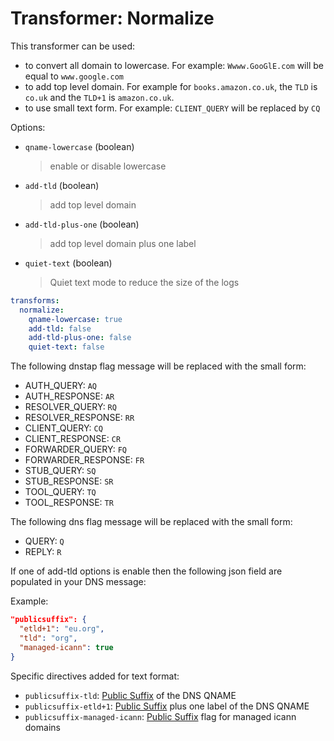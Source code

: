 # Transformer: Normalize

This transformer can be used:

- to convert all domain to lowercase. For example: `Wwww.GooGlE.com` will be equal to `www.google.com`
- to add top level domain. For example for `books.amazon.co.uk`, the `TLD`
is `co.uk` and the `TLD+1` is `amazon.co.uk`.
- to use small text form. For example: `CLIENT_QUERY` will be replaced by `CQ`

Options:

- `qname-lowercase` (boolean)
  > enable or disable lowercase
- `add-tld` (boolean)
  > add top level domain
- `add-tld-plus-one` (boolean)
  > add top level domain plus one label
- `quiet-text` (boolean)
  > Quiet text mode to reduce the size of the logs

```yaml
transforms:
  normalize:
    qname-lowercase: true
    add-tld: false
    add-tld-plus-one: false
    quiet-text: false
```

The following dnstap flag message will be replaced with the small form:

- AUTH_QUERY: `AQ`
- AUTH_RESPONSE: `AR`
- RESOLVER_QUERY: `RQ`
- RESOLVER_RESPONSE: `RR`
- CLIENT_QUERY: `CQ`
- CLIENT_RESPONSE: `CR`
- FORWARDER_QUERY: `FQ`
- FORWARDER_RESPONSE: `FR`
- STUB_QUERY: `SQ`
- STUB_RESPONSE: `SR`
- TOOL_QUERY: `TQ`
- TOOL_RESPONSE: `TR`

The following dns flag message will be replaced with the small form:

- QUERY: `Q`
- REPLY: `R`

If one of add-tld  options is enable then the following json field are populated in your DNS message:

Example:

```json
"publicsuffix": {
  "etld+1": "eu.org",
  "tld": "org",
  "managed-icann": true
}
```

Specific directives added for text format:

- `publicsuffix-tld`: [Public Suffix](https://publicsuffix.org/) of the DNS QNAME
- `publicsuffix-etld+1`: [Public Suffix](https://publicsuffix.org/) plus one label of the DNS QNAME
- `publicsuffix-managed-icann`: [Public Suffix](https://publicsuffix.org/) flag for managed icann domains
